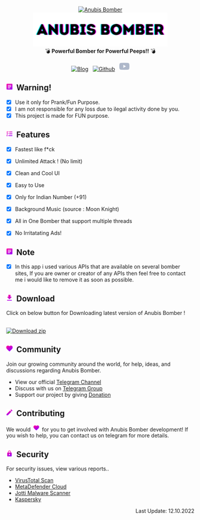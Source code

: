 <br>

<p align="center">
    <a href="https://github.com/Bhai4You/Anubis" ><img width="450" src="https://github.com/Bhai4You/bhai4you/blob/master/anubis2.gif" alt="Anubis Bomber"></a><br>
  <img src="https://github.com/Bhai4You/bhai4you/blob/master/anbis.png" height="90" alt="Anubis Bomber"><br>
    💣 <b>Powerful Bomber for Powerful Peeps!!</b>  💣
</p>

<p align="center">
	<a href="https://bhai4you.blogspot.com"><img height="25" src="https://github.com/surrealdb/surrealdb/blob/main/img/social/blog.svg" alt="Blog"></a>
	&nbsp;
	<a href="https://github.com/bhai4you"><img height="25" src="https://github.com/surrealdb/surrealdb/blob/main/img/social/github.svg" alt="Github	"></a>
	&nbsp;
    <a href="https://www.youtube.com/channel/UC9UYo9OBpmzrxKPeJdlj2wA"><img height="25" src="https://github.com/surrealdb/surrealdb/blob/main/img/social/youtube.svg" alt="Youtube"></a>

</p>

  
<h2><img height="20" src="https://github.com/Bhai4You/bhai4you/blob/master/anubis/documentation.svg">&nbsp;&nbsp;Warning!</h2>


- [x] Use it only for Prank/Fun Purpose.
- [x] I am not responsible for any loss due to ilegal activity done by you.
- [x] This project is made for FUN purpose.

<h2><img height="20" src="https://github.com/Bhai4You/bhai4you/blob/master/anubis/features.svg">&nbsp;&nbsp;Features</h2>


- [x] Fastest like f*ck
- [x] Unlimited Attack ! (No limit)
- [x] Clean and Cool UI
- [x] Easy to Use
- [x] Only for Indian Number (+91)
- [x] Background Music (source : Moon Knight)
- [x] All in One Bomber that support multiple threads
- [x] No Irritatating Ads!


<h2><img height="20" src="https://github.com/Bhai4You/bhai4you/blob/master/anubis/documentation.svg">&nbsp;&nbsp;Note</h2>


- [x] In this app i used various APIs that are available on several bomber sites, If you are owner or creator of any APIs then feel free to contact me i would like to remove it as soon as possible.

<h2><img height="20" src="https://github.com/Bhai4You/bhai4you/blob/master/anubis/download.svg">&nbsp;&nbsp;Download</h2>
Click on below button for Downloading latest version of Anubis Bomber !
<br><br>

<!-- BEGIN LATEST DOWNLOAD BUTTON -->
[![Download zip](https://custom-icon-badges.herokuapp.com/badge/-Download-blue?style=for-the-badge&logo=download&logoColor=white "Download zip")](https://github.com/Bhai4You/Anubis/releases/download/0.2/anubis-0.2.apk)
<!-- END LATEST DOWNLOAD BUTTON -->

<h2><img height="20" src="https://github.com/Bhai4You/bhai4you/blob/master/anubis/community.svg">&nbsp;&nbsp;Community</h2>

Join our growing community around the world, for help, ideas, and discussions regarding Anubis Bomber.

- View our official [Telegram Channel](https://t.me/anubisbomber)
- Discuss with us on [Telegram Group](https://t.me/anubisbombergroup)
- Support our project by giving [Donation](https://github.com/sponsors/Bhai4You)

<h2><img height="20" src="https://github.com/Bhai4You/bhai4you/blob/master/anubis/contributing.svg">&nbsp;&nbsp;Contributing</h2>

We would &nbsp;<img width="15" src="https://github.com/Bhai4You/bhai4you/blob/master/anubis/community.svg">&nbsp; for you to get involved with Anubis Bomber development! If you wish to help, you can contact us on telegram for more details.

<h2><img height="20" src="https://github.com/Bhai4You/bhai4you/blob/master/anubis/security.svg">&nbsp;&nbsp;Security</h2>

For security issues, view various reports..
- [VirusTotal Scan](https://www.virustotal.com/gui/file/fc7ce57960a89f72bc15749f6a5f382b169e1388d42cf8dfc1ef4d6de6359302)
- [MetaDefender Cloud](https://metadefender.opswat.com/results/file/bzIyMTAxMmJtY09zOUdTSmRYSGQ1Wk9JMlR2/regular/overview)
- [Jotti Malware Scanner](https://virusscan.jotti.org/en-GB/filescanjob/ixd021d244)
- [Kaspersky](https://opentip.kaspersky.com/FC7CE57960A89F72BC15749F6A5F382B169E1388D42CF8DFC1EF4D6DE6359302/results?tab=upload)


<p align="right"> Last Update: 12.10.2022 </p>
